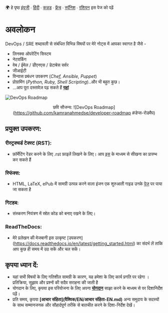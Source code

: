 :earth_africa: हे पृष्ठ [इंग्रजी](../../README.md) ∙ [हिंदी](../../global/HI/README_HI.md) ∙ [कन्नड](../../global/KN/README_KN.md) ∙ [फ्रेंच](../../global/FR/README_FR.md) ∙ [स्पॅनिश](../../global/ES/README_ES.md) ∙ [रशियन](../../global/RU/README_RU.md) इस पेज को पढ़ें

<h1> अवलोकन </h1>

DevOps / SRE शब्दावली से संबंधित विभिन्न विषयों पर मेरे नोट्स में आपका स्वागत है जैसे -

- लिनक्स ऑपरेटिंग सिस्टम
- नेटवर्किंग
- वेब / ईमेल / डीएनएस / डेटाबेस सर्वर
- जीआईटी
- विन्यास प्रबंधन उपकरण (_Chef, Ansible, Puppet_)
- प्रोग्रामिंग (_Python, Ruby, Shell Scripting_)..और भी बहुत कुछ।
- ...आप पूरा दस्तावेज़ पढ़ सकते हैं **[यहां](https://devops-notes.readthedocs.io/en/latest)**


![DevOps Roadmap](https://roadmap.sh/roadmaps/devops.png) <p align="center">छवि सौजन्य: ![DevOps Roadmap](https://github.com/kamranahmedse/developer-roadmap #डेप्स-रोडमैप)


<h2> प्रयुक्त उपकरण: </h2>

<h3> रीस्ट्रक्चर्ड टेक्स्ट (RST): </h3>

- फ़ॉर्मेटिंग रेंडर करने के लिए .rst फ़ाइलें लिखने के लिए। आप [इस](https://thomas-cokelaer.info/tutorials/sphinx/rest_syntax.html) के माध्यम से सीखना का प्रारम्भ कर सकते हैं

<h3> स्फिंक्स: </h3>

- HTML, LaTeX, ePub में सामग्री उत्पन्न करने वाला इंजन एक शुरुआती गाइड उनके [पेज](https://www.sphinx-doc.org/en/master/index.html) पर पाया जा सकता है

<h3> गिटहब: </h3>

- संस्करण नियंत्रण में स्रोत कोड को बनाए रखने के लिए।


<h3> ReadTheDocs: </h3>

- मेरे प्रलेखन की मेजबानी इस उत्कृष्ट [उपकरण] (https://docs.readthedocs.io/en/latest/getting_started.html) का संदर्भ लें ताकि आप कुछ ही समय में उठ सकें और चल सकें।


<h2> कृपया ध्यान दें: </h2>

- यहां सभी विषयों के लिए गतिशील सामग्री के कारण, यह हमेशा के लिए कार्य प्रगति पर रहेगा । प्रतिक्रिया, सुझाव और प्रश्नों की सदैव सराहना की जाती है
- योगदान के लिए, कृपया इस परियोजना के लिए अपना **[योगदान](global/HI/Contributing_HI.md)** साझा करने के माध्यम से पर दिशानिर्देश पढ़ें।
- प्रति समय, कृपया **[आचार संहिता](वैश्विक/EN/आचार संहिता-EN.md)** अन्य समुदाय के सदस्यों के साथ सम्मानजनक और सौहार्दपूर्ण तरीके से बातचीत करने के दिशा-निर्देश देखें।